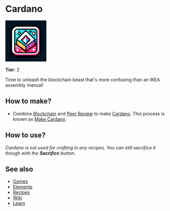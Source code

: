 # Cardano

![](../images/item.cardano.png)

**Tier**: 2

Time to unleash the blockchain beast that's more confusing than an IKEA assembly manual!

## How to make?

* Combine [Blockchain](/wiki/elements/blockchain) and [Peer Review](/wiki/elements/peer-review) to make [Cardano](/wiki/elements/cardano). This process is known as [Make Cardano](/wiki/recipes/make-cardano).

## How to use?

_Cardano is not used for crafting in any recipes. You can still sacrifice it though with the **Sacrifice** button._

## See also

* [Games](/wiki/games)
* [Elements](/wiki/elements)
* [Recipes](/wiki/recipes)
* [Wiki](/wiki/index)
* [Learn](/learn/index)